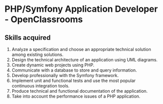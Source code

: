 # PHP/Symfony Application Developer - OpenClassrooms

## Skills acquired
1. Analyze a specification and choose an appropriate technical solution among existing solutions.
2. Design the technical architecture of an application using UML diagrams.
3. Create dynamic web projects using PHP.
4. Communicate with a database to store and query information.
5. Develop professionally with the Symfony framework.
6. Implement unit and functional tests and use the most popular continuous integration tools.
7. Produce technical and functional documentation of the application.
8. Take into account the performance issues of a PHP application.
